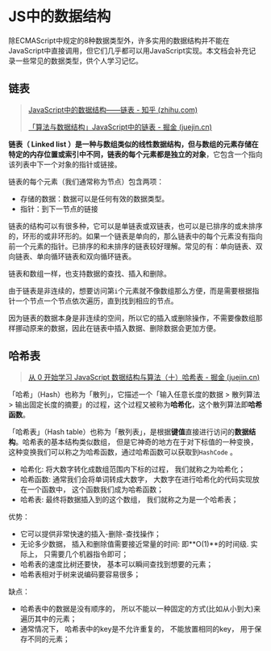 # JS中的数据结构

除ECMAScript中规定的8种数据类型外，许多实用的数据结构并不能在JavaScript中直接调用，但它们几乎都可以用JavaScript实现。本文档会补充记录一些常见的数据类型，供个人学习记忆。

## 链表

>  [JavaScript中的数据结构——链表 - 知乎 (zhihu.com)](https://zhuanlan.zhihu.com/p/345923348) 
>
>  [「算法与数据结构」JavaScript中的链表 - 掘金 (juejin.cn)](https://juejin.cn/post/6921515173614354445) 

**链表（ Linked list ）**是一种与数组类似的线性数据结构，但与数组的元素存储在特定的内存位置或索引中不同，链表的每个元素都是**独立的对象**，它包含一个指向该列表中下一个对象的指针或链接。 

链表的每个元素（我们通常称为节点）包含两项：

- 存储的数据：数据可以是任何有效的数据类型。
- 指针：到下一节点的链接

链表的结构可以有很多种，它可以是单链表或双链表，也可以是已排序的或未排序的，环形的或非环形的。如果一个链表是单向的，那么链表中的每个元素没有指向前一个元素的指针。已排序的和未排序的链表较好理解。常见的有：单向链表、双向链表、单向循环链表和双向循环链表。

链表和数组一样，也支持数据的查找、插入和删除。

由于链表是非连续的，想要访问第`i`个元素就不像数组那么方便，而是需要根据指针一个节点一个节点依次遍历，直到找到相应的节点。

因为链表的数据本身是非连续的空间，所以它的插入或删除操作，不需要像数组那样挪动原来的数据，因此在链表中插入数据、删除数据会更加方便。

## 哈希表

>  [从 0 开始学习 JavaScript 数据结构与算法（十）哈希表 - 掘金 (juejin.cn)](https://juejin.cn/post/6948602542032945182) 

「哈希」（Hash）也称为「散列」，它描述一个「输入任意长度的数据 > 散列算法 > 输出固定长度的摘要」的过程，这个过程又被称为**哈希化**，这个散列算法即**哈希函数**。

「哈希表」（Hash table）也称为「散列表」，是根据**键值**直接进行访问的**数据结构**。哈希表的基本结构类似数组， 但是它神奇的地方在于对下标值的一种变换， 这种变换我们可以称之为哈希函数，通过哈希函数可以获取到`HashCode` 。

- 哈希化: 将大数字转化成数组范围内下标的过程， 我们就称之为哈希化；
- 哈希函数: 通常我们会将单词转成大数字， 大数字在进行哈希化的代码实现放在一个函数中， 这个函数我们成为哈希函数；
- 哈希表: 最终将数据插入到的这个数组， 我们就称之为是一个哈希表；

优势：

- 它可以提供非常快速的插入-删除-查找操作；
- 无论多少数据， 插入和删除值需要接近常量的时间: 即**O(1)**的时间级. 实际上， 只需要几个机器指令即可；
- 哈希表的速度比树还要快， 基本可以瞬间查找到想要的元素；
- 哈希表相对于树来说编码要容易很多；

缺点：

- 哈希表中的数据是没有顺序的， 所以不能以一种固定的方式(比如从小到大)来遍历其中的元素；
- 通常情况下， 哈希表中的key是不允许重复的， 不能放置相同的key， 用于保存不同的元素；